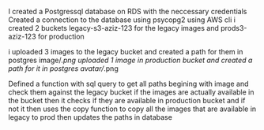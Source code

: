 I created a Postgressql database on RDS with the neccessary credentials
Created a connection to the database using psycopg2
using AWS cli i created 2 buckets legacy-s3-aziz-123 for the legacy images and prods3-aziz-123 for production 

i uploaded 3 images to the legacy bucket and created a path for them in postgres image/*.png
uploaded 1 image in production bucket and created a path for it  in postgres avatar/*.png

Defined a function with sql query to get all paths begining with image and check them against the legacy bucket if the images are actually available in the bucket then it checks if they are available in production bucket and if not it then uses the copy function to copy all the images that are available in legacy to prod then updates the paths in database 

